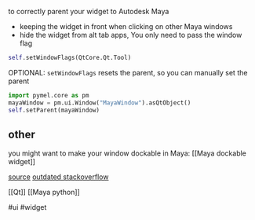 to correctly parent your widget to Autodesk Maya
- keeping the widget in front when clicking on other Maya windows
- hide the widget from alt tab apps,
You only need to pass the window flag 
```python
self.setWindowFlags(QtCore.Qt.Tool)
```

OPTIONAL: `setWindowFlags` resets the parent, so you can manually set the parent
```python
import pymel.core as pm
mayaWindow = pm.ui.Window("MayaWindow").asQtObject()
self.setParent(mayaWindow)
```

## other
you might want to make your window dockable in Maya: [[Maya dockable widget]]

[source](https://forums.cgsociety.org/t/pyside2-parent-window-to-main-window/1923035/8)
[outdated stackoverflow](https://stackoverflow.com/questions/22331337/how-to-get-maya-main-window-pointer-using-pyside/75249025#75249025)

[[Qt]]
[[Maya python]]

 #ui #widget